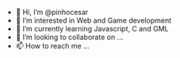 - 👋 Hi, I’m @pinhocesar
- 👀 I’m interested in Web and Game development
- 🌱 I’m currently learning Javascript, C and GML
- 💞️ I’m looking to collaborate on ...
- 📫 How to reach me ...

<!---
pinhocesar/pinhocesar is a ✨ special ✨ repository because its `README.md` (this file) appears on your GitHub profile.
You can click the Preview link to take a look at your changes.
--->

